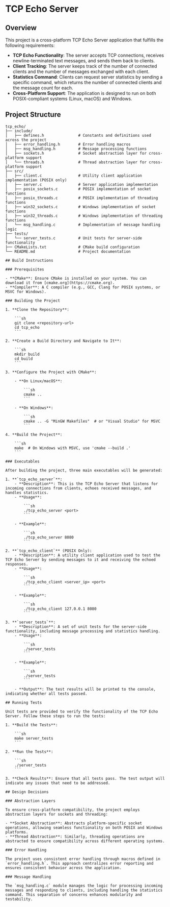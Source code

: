 # TCP Echo Server

## Overview

This project is a cross-platform TCP Echo Server application that fulfills the following requirements:

- **TCP Echo Functionality**: The server accepts TCP connections, receives newline-terminated text messages, and sends them back to clients.
- **Client Tracking**: The server keeps track of the number of connected clients and the number of messages exchanged with each client.
- **Statistics Command**: Clients can request server statistics by sending a specific command, which returns the number of connected clients and the message count for each.
- **Cross-Platform Support**: The application is designed to run on both POSIX-compliant systems (Linux, macOS) and Windows.


## Project Structure

```plaintext
tcp_echo/
├── include/
│   ├── defines.h               # Constants and definitions used across the project
│   ├── error_handling.h        # Error handling macros
│   ├── msg_handling.h          # Message processing functions
│   ├── sockets.h               # Socket abstraction layer for cross-platform support
│   └── threads.h               # Thread abstraction layer for cross-platform support
├── src/
│   ├── client.c                # Utility client application implementation (POSIX only)
│   ├── server.c                # Server application implementation
│   ├── posix_sockets.c         # POSIX implementation of socket functions
│   ├── posix_threads.c         # POSIX implementation of threading functions
│   ├── win32_sockets.c         # Windows implementation of socket functions
│   ├── win32_threads.c         # Windows implementation of threading functions
│   └── msg_handling.c          # Implementation of message handling logic
├── tests/
│   └── server_tests.c          # Unit tests for server-side functionality
├── CMakeLists.txt              # CMake build configuration
└── README.md                   # Project documentation

## Build Instructions

### Prerequisites

- **CMake**: Ensure CMake is installed on your system. You can download it from [cmake.org](https://cmake.org).
- **Compiler**: A C compiler (e.g., GCC, Clang for POSIX systems, or MSVC for Windows).

### Building the Project

1. **Clone the Repository**:

    ```sh
    git clone <repository-url>
    cd tcp_echo
    ```

2. **Create a Build Directory and Navigate to It**:

    ```sh
    mkdir build
    cd build
    ```

3. **Configure the Project with CMake**:

    - **On Linux/macOS**:

        ```sh
        cmake ..
        ```

    - **On Windows**:

        ```sh
        cmake .. -G "MinGW Makefiles"  # or "Visual Studio" for MSVC
        ```

4. **Build the Project**:

    ```sh
    make  # On Windows with MSVC, use 'cmake --build .'
    ```

### Executables

After building the project, three main executables will be generated:

1. **`tcp_echo_server`**:
    - **Description**: This is the TCP Echo Server that listens for incoming connections from clients, echoes received messages, and handles statistics.
    - **Usage**:

        ```sh
        ./tcp_echo_server <port>
        ```

    - **Example**:

        ```sh
        ./tcp_echo_server 8080
        ```

2. **`tcp_echo_client`** (POSIX Only):
    - **Description**: A utility client application used to test the TCP Echo Server by sending messages to it and receiving the echoed responses.
    - **Usage**:

        ```sh
        ./tcp_echo_client <server_ip> <port>
        ```

    - **Example**:

        ```sh
        ./tcp_echo_client 127.0.0.1 8080
        ```

3. **`server_tests`**:
    - **Description**: A set of unit tests for the server-side functionality, including message processing and statistics handling.
    - **Usage**:

        ```sh
        ./server_tests
        ```

    - **Example**:

        ```sh
        ./server_tests
        ```

    - **Output**: The test results will be printed to the console, indicating whether all tests passed.

## Running Tests

Unit tests are provided to verify the functionality of the TCP Echo Server. Follow these steps to run the tests:

1. **Build the Tests**:

    ```sh
    make server_tests
    ```

2. **Run the Tests**:

    ```sh
    ./server_tests
    ```

3. **Check Results**: Ensure that all tests pass. The test output will indicate any issues that need to be addressed.

## Design Decisions

### Abstraction Layers

To ensure cross-platform compatibility, the project employs abstraction layers for sockets and threading:

- **Socket Abstraction**: Abstracts platform-specific socket operations, allowing seamless functionality on both POSIX and Windows platforms.
- **Thread Abstraction**: Similarly, threading operations are abstracted to ensure compatibility across different operating systems.

### Error Handling

The project uses consistent error handling through macros defined in `error_handling.h`. This approach centralizes error reporting and ensures consistent behavior across the application.

### Message Handling

The `msg_handling.c` module manages the logic for processing incoming messages and responding to clients, including handling the statistics command. This separation of concerns enhances modularity and testability.
